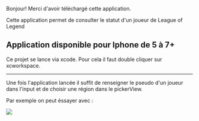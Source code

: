 Bonjour!
Merci d'avoir téléchargé cette application.

Cette application permet de consulter le statut d'un joueur de League of Legend

Application disponible pour Iphone de 5 à 7+
------------------------------------------------------------------------------------

Ce projet se lance via xcode. Pour cela il faut double cliquer sur xcworkspace.

------------------------------------------------------------------------------------

Une fois l'application lancée il suffit de renseigner le pseudo d'un joueur dans l'input et de choisir une région dans le pickerView.

Par exemple on peut éssayer avec :

<img src="http://puu.sh/u2QsD/c303ce3f63.jpg"/>
